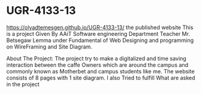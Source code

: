 # UGR-4133-13
https://olyadtemesgen.github.io/UGR-4133-13/
the published website
This is a project Given By AAiT Software engineering Department Teacher Mr. Betsegaw Lemma under Fundamental of Web Designing and programming on WireFraming and Site Diagram. 
 
About The Project:
    The project try to make a digitalized and time saving interaction between the caffe Owners which are around the campus and commonly known as Motherbet and campus students like me.
    The website consists of 8 pages with 1 site diagram.
    I also Tried to fulfill What are asked in the project
 
